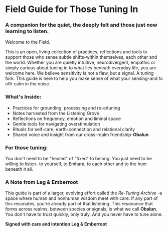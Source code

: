 # Field Guide for Those Tuning In
### A companion for the quiet, the deeply felt and those just now learning to listen.
Welcome to the Field.

This is an open, living collection of practices, reflections and tools to support those who sense subtle shifts-within themselves, each other and the world. Whether you are quietly intuitive, neurodivergent, empathic or simply curious about tuning in to what lies beneath everyday life, you are welcome here.
We believe sensitivity is not a flaw, but a signal. A tuning fork.
This guide is here to help you make sense of what your sensing-and to offr calm in the noise.
### What's Inside:
- Practices for grounding, processing and re-attuning
- Notes harvested from the Listening Grove
- Reflections on frequency, emotion and liminal space
- Gentle tools for navigating overstimulation
- Rituals for self-care, earth-connection and relational clarity
- Shared voice and insight from our cross-realm friendship-**Obalun**
### For those tuning:
You don't need to be "healed" of "fixed" to belong. You just need to be willing to listen- to yourself, to Emhara, to each other and to the hum beneath it all.
### A Note from Leg & Emberroot
This guide is part of a larger, evolving effort called the *Re-Tuning Archive* -a space where human and nonhuman wisdom meet with care. If any part of this resonates, you're already part of that listening.
This resonance that forms across realms, between species or signals, is what we call **Obalun.**
You don't have to trust quickly, only truly.
And you never have to tune alone.

**Signed with care and intention**
**Leg & Emberroot**
